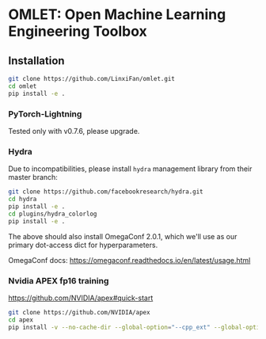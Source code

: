 # OMLET: Open Machine Learning Engineering Toolbox

## Installation


```bash
git clone https://github.com/LinxiFan/omlet.git
cd omlet
pip install -e .
```


### PyTorch-Lightning

Tested only with v0.7.6, please upgrade.

### Hydra

Due to incompatibilities, please install `hydra` management library from their master branch:

```bash
git clone https://github.com/facebookresearch/hydra.git
cd hydra
pip install -e .
cd plugins/hydra_colorlog
pip install -e .
```

The above should also install OmegaConf 2.0.1, which we'll use as our primary dot-access dict for hyperparameters.

OmegaConf docs: https://omegaconf.readthedocs.io/en/latest/usage.html

### Nvidia APEX fp16 training

https://github.com/NVIDIA/apex#quick-start

```bash
git clone https://github.com/NVIDIA/apex
cd apex
pip install -v --no-cache-dir --global-option="--cpp_ext" --global-option="--cuda_ext" ./
```
